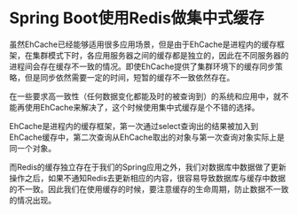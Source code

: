 # Spring Boot使用Redis做集中式缓存

虽然EhCache已经能够适用很多应用场景，但是由于EhCache是进程内的缓存框架，在集群模式下时，各应用服务器之间的缓存都是独立的，因此在不同服务器的进程间会存在缓存不一致的情况。即使EhCache提供了集群环境下的缓存同步策略，但是同步依然需要一定的时间，短暂的缓存不一致依然存在。

在一些要求高一致性（任何数据变化都能及时的被查询到）的系统和应用中，就不能再使用EhCache来解决了，这个时候使用集中式缓存是个不错的选择。

EhCache是进程内的缓存框架，第一次通过select查询出的结果被加入到EhCache缓存中，第二次查询从EhCache取出的对象与第一次查询对象实际上是同一个对象。

而Redis的缓存独立存在于我们的Spring应用之外，我们对数据库中数据做了更新操作之后，如果不通知Redis去更新相应的内容，很容易导致数据库与缓存中数据的不一致。因此我们在使用缓存的时候，要注意缓存的生命周期，防止数据不一致的情况出现。